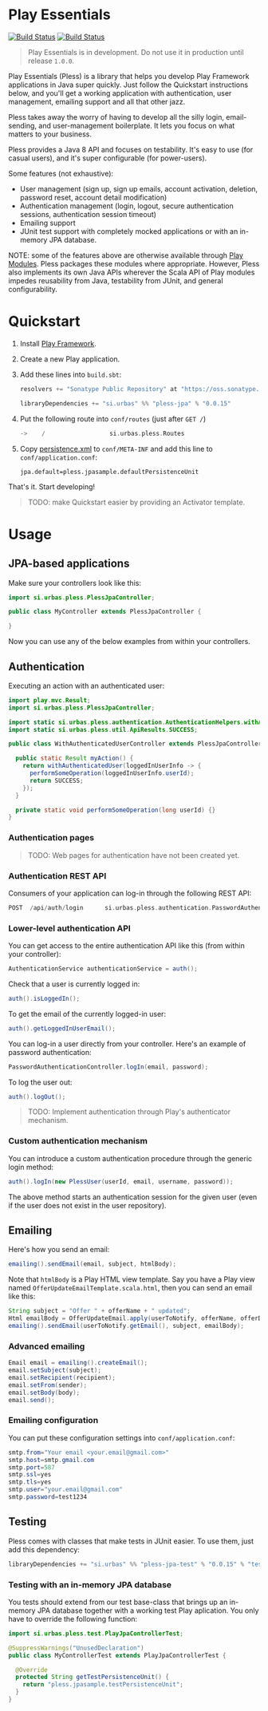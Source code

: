 # Play Essentials

[![Build Status](https://drone.io/bitbucket.org/urbas/play-essentials/status.png)](https://drone.io/bitbucket.org/urbas/play-essentials/latest)
[![Build Status](https://travis-ci.org/urbas/play-essentials.png?branch=master)](https://travis-ci.org/urbas/play-essentials)

> Play Essentials is in development. Do not use it in production until release `1.0.0`.

Play Essentials (Pless) is a library that helps you develop Play Framework applications in Java super quickly. Just
follow the Quickstart instructions below, and you'll get a working application with authentication, user management,
emailing support and all that other jazz.

Pless takes away the worry of having to develop all the silly login, email-sending, and user-management boilerplate. It
lets you focus on what matters to your business.

Pless provides a Java 8 API and focuses on testability. It's easy to use (for casual users), and it's super configurable
(for power-users).

Some features (not exhaustive):

-   User management (sign up, sign up emails, account activation, deletion, password reset, account detail modification)
-   Authentication management (login, logout, secure authentication sessions, authentication session timeout)
-   Emailing support
-   JUnit test support with completely mocked applications or with an in-memory JPA database.

NOTE: some of the features above are otherwise available through [Play Modules](http://www.playframework.com/modules).
Pless packages these modules where appropriate. However, Pless also implements its own Java APIs wherever the Scala API
of Play modules impedes reusability from Java, testability from JUnit, and general configurability.

# Quickstart

1.  Install [Play Framework](http://www.playframework.com/download).

2.  Create a new Play application.

3.  Add these lines into `build.sbt`:

    ```scala
    resolvers += "Sonatype Public Repository" at "https://oss.sonatype.org/content/groups/public"

    libraryDependencies += "si.urbas" %% "pless-jpa" % "0.0.15"
    ```

4.  Put the following route into `conf/routes` (just after `GET /`)

    ```scala
    ->    /                  si.urbas.pless.Routes
    ```

5.  Copy [persistence.xml](./plessJpaSample/conf/META-INF/persistence.xml) to `conf/META-INF` and add this line to `conf/application.conf`:

        jpa.default=pless.jpasample.defaultPersistenceUnit

That's it. Start developing!

>   TODO: make Quickstart easier by providing an Activator template.

# Usage

## JPA-based applications

Make sure your controllers look like this:

```java
import si.urbas.pless.PlessJpaController;

public class MyController extends PlessJpaController {

}
```

Now you can use any of the below examples from within your controllers.

## Authentication

Executing an action with an authenticated user:

```java
import play.mvc.Result;
import si.urbas.pless.PlessJpaController;

import static si.urbas.pless.authentication.AuthenticationHelpers.withAuthenticatedUser;
import static si.urbas.pless.util.ApiResults.SUCCESS;

public class WithAuthenticatedUserController extends PlessJpaController {

  public static Result myAction() {
    return withAuthenticatedUser(loggedInUserInfo -> {
      performSomeOperation(loggedInUserInfo.userId);
      return SUCCESS;
    });
  }

  private static void performSomeOperation(long userId) {}
}
```

### Authentication pages

>   TODO: Web pages for authentication have not been created yet.

### Authentication REST API

Consumers of your application can log-in through the following REST API:

```scala
POST  /api/auth/login      si.urbas.pless.authentication.PasswordAuthenticationController.logIn()
```

### Lower-level authentication API

You can get access to the entire authentication API like this (from within your controller):

```java
AuthenticationService authenticationService = auth();
```

Check that a user is currently logged in:

```java
auth().isLoggedIn();
```

To get the email of the currently logged-in user:

```java
auth().getLoggedInUserEmail();
```

You can log-in a user directly from your controller. Here's an example of password authentication:

```java
PasswordAuthenticationController.logIn(email, password);
```

To log the user out:

```java
auth().logOut();
```

>   TODO: Implement authentication through Play's authenticator mechanism.

### Custom authentication mechanism

You can introduce a custom authentication procedure through the generic login method:

```java
auth().logIn(new PlessUser(userId, email, username, password));
```

The above method starts an authentication session for the given user (even if the user does not exist in the user
repository).

## Emailing

Here's how you send an email:

```java
emailing().sendEmail(email, subject, htmlBody);
```

Note that `htmlBody` is a Play HTML view template. Say you have a
Play view named `OfferUpdateEmailTemplate.scala.html`, then you can send an
email like this:


```java
String subject = "Offer " + offerName + " updated";
Html emailBody = OfferUpdateEmail.apply(userToNotify, offerName, offerDescription, offerPrice);
emailing().sendEmail(userToNotify.getEmail(), subject, emailBody);
```

### Advanced emailing

```java
Email email = emailing().createEmail();
email.setSubject(subject);
email.setRecipient(recipient);
email.setFrom(sender);
email.setBody(body);
email.send();
```

### Emailing configuration

You can put these configuration settings into `conf/application.conf`:

```java
smtp.from="Your email <your.email@gmail.com>"
smtp.host=smtp.gmail.com
smtp.port=587
smtp.ssl=yes
smtp.tls=yes
smtp.user="your.email@gmail.com"
smtp.password=test1234
```

## Testing

Pless comes with classes that make tests in JUnit easier. To use them, just add this dependency:

```scala
libraryDependencies += "si.urbas" %% "pless-jpa-test" % "0.0.15" % "test"
```

### Testing with an in-memory JPA database

You tests should extend from our test base-class that brings up an in-memory JPA database together with a working test Play aplication. You only have to override the following function:

```java
import si.urbas.pless.test.PlayJpaControllerTest;

@SuppressWarnings("UnusedDeclaration")
public class MyControllerTest extends PlayJpaControllerTest {

  @Override
  protected String getTestPersistenceUnit() {
    return "pless.jpasample.testPersistenceUnit";
  }
}
```